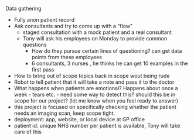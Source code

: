Data gathering

- Fully anon patient record
- Ask consultants and try to come up with a "flow"
  - staged consultation with a mock patient and a real consultant
  - Tony will ask his employees on Monday to provide common questions
    - How do they pursue certain lines of questioning? can get data points from these employees
    - 6 consultants, 3 nurses , he thinks he can get 10 examples in the first pass
- How to bring out of scope topics back in scope wout being rude
- Robot to tell patient that it will take a note and pass it to the doctor
- What happens when patients are emotional? Happens about once a week - tears etc. - need some way to detect this? should this be in scope for our project? (let me know when you feel ready to answer)
- this project is focused on specifically checking whether the patient needs an imaging scan, keep scope tight.
- deployment: app, website, or local device at GP office
- patient id: unique NHS number per patient is available, Tony will take care of this
